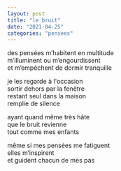 ```yaml
---
layout: post
title: "le bruit"
date: "2021-04-25"
categories: "pensees"
---
```


des pensées m’habitent en multitude  
m’illuminent ou m’engourdissent  
et m’empêchent de dormir tranquille

je les regarde à l'occasion  
sortir dehors par la fenêtre  
restant seul dans la maison  
remplie de silence

ayant quand même très hâte  
que le bruit revienne  
tout comme mes enfants  

même si mes pensées me fatiguent  
elles m’inspirent  
et guident chacun de mes pas
